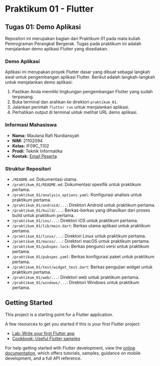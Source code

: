 # Praktikum 01 - Flutter

## Tugas 01: Demo Aplikasi

Repositori ini merupakan bagian dari Praktikum 01 pada mata kuliah Pemrograman Perangkat Bergerak. Tugas pada praktikum ini adalah menjalankan demo aplikasi Flutter yang disediakan.

### Demo Aplikasi

Aplikasi ini merupakan proyek Flutter dasar yang dibuat sebagai langkah awal untuk pengembangan aplikasi Flutter. Berikut adalah langkah-langkah untuk menjalankan demo aplikasi:

1. Pastikan Anda memiliki lingkungan pengembangan Flutter yang sudah terpasang.
2. Buka terminal dan arahkan ke direktori `praktikum_01`.
3. Jalankan perintah `flutter run` untuk menjalankan aplikasi.
4. Perhatikan output di terminal untuk melihat URL demo aplikasi.

### Informasi Mahasiswa

- **Nama:** Maulana Rafi Nurdiansyah
- **NIM:** 21102094
- **Kelas:** IF09C_TI02
- **Prodi:** Teknik Informatika
- **Kontak:** [Email Peserta](mailto:21102094@ittelkom-pwt.ac.id)

### Struktur Repositori

   - `/README.md`: Dokumentasi utama.
   - `/praktikum_01/README.md`: Dokumentasi spesifik untuk praktikum pertama.
   - `/praktikum_01/analysis_options.yaml`: Konfigurasi analisis untuk praktikum pertama.
   - `/praktikum_01/android/...`: Direktori Android untuk praktikum pertama.
   - `/praktikum_01/build/...`: Berkas-berkas yang dihasilkan dari proses build untuk praktikum pertama.
   - `/praktikum_01/ios/...`: Direktori iOS untuk praktikum pertama.
   - `/praktikum_01/lib/main.dart`: Berkas utama aplikasi untuk praktikum pertama.
   - `/praktikum_01/linux/...`: Direktori Linux untuk praktikum pertama.
   - `/praktikum_01/macos/...`: Direktori macOS untuk praktikum pertama.
   - `/praktikum_01/pubspec.lock`: Berkas pengunci versi untuk praktikum pertama.
   - `/praktikum_01/pubspec.yaml`: Berkas konfigurasi paket untuk praktikum pertama.
   - `/praktikum_01/test/widget_test.dart`: Berkas pengujian widget untuk praktikum pertama.
   - `/praktikum_01/web/...`: Direktori web untuk praktikum pertama.
   - `/praktikum_01/windows/...`: Direktori Windows untuk praktikum pertama.

## Getting Started

This project is a starting point for a Flutter application.

A few resources to get you started if this is your first Flutter project:

- [Lab: Write your first Flutter app](https://flutter.dev/docs/get-started/codelab)
- [Cookbook: Useful Flutter samples](https://flutter.dev/docs/cookbook)

For help getting started with Flutter development, view the
[online documentation](https://flutter.dev/docs), which offers tutorials,
samples, guidance on mobile development, and a full API reference.
